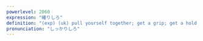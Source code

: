 ```yaml
---
powerlevel: 2060
expression: "確りしろ"
definition: "(exp) (uk) pull yourself together; get a grip; get a hold of yourself; come on"
pronunciation: "しっかりしろ"
---
```

